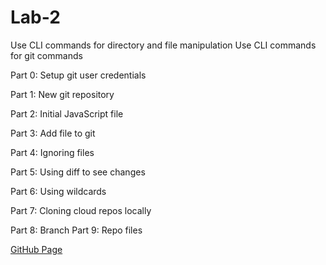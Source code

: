 # Lab-2

Use CLI commands for directory and file manipulation Use CLI commands for git commands 

Part 0: Setup git user credentials 

Part 1: New git repository 

Part 2: Initial JavaScript file 

Part 3: Add file to git 

Part 4: Ignoring files 

Part 5: Using diff to see changes 

Part 6: Using wildcards 

Part 7: Cloning cloud repos locally 

Part 8: Branch Part 9: Repo files

[GitHub Page](https://github.com/UofOalexfort/Lab-2)
